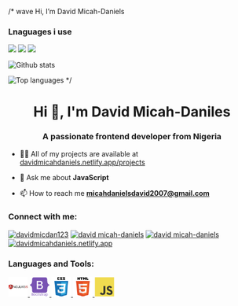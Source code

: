 /* wave Hi, I’m David Micah-Daniels

### Lnaguages i use
<img src="https://img.shields.io/badge/-HTML-e34f26?logo=html5&logoColor=fff"> <img src="https://img.shields.io/badge/-CSS-e34f26?logo=html5&logoColor=fff"> <img src="https://img.shields.io/badge/-JavaScript-e34f26?logo=html5&logoColor=fff">

![Github stats](https://github-readme-stats.vercel.app/api?username=davidmicah123&count_private=true&show_icons=true&theme=radical)

![Top languages](https://github-readme-stats.vercel.app/api/top-langs/?username=DAVIDMICAH123&show_icons=true&theme=radical) */

<h1 align="center">Hi 👋, I'm David Micah-Daniles</h1>
<h3 align="center">A passionate frontend developer from Nigeria</h3>

- 👨‍💻 All of my projects are available at [davidmicahdaniels.netlify.app/projects](davidmicahdaniels.netlify.app/projects)

- 💬 Ask me about **JavaScript**

- 📫 How to reach me **micahdanielsdavid2007@gmail.com**

<h3 align="left">Connect with me:</h3>
<p align="left">
<a href="https://twitter.com/davidmicdan123" target="blank"><img align="center" src="https://raw.githubusercontent.com/rahuldkjain/github-profile-readme-generator/master/src/images/icons/Social/twitter.svg" alt="davidmicdan123" height="30" width="40" /></a>
<a href="https://linkedin.com/in/david micah-daniels" target="blank"><img align="center" src="https://raw.githubusercontent.com/rahuldkjain/github-profile-readme-generator/master/src/images/icons/Social/linked-in-alt.svg" alt="david micah-daniels" height="30" width="40" /></a>
<a href="https://instagram.com/david micah-daniels" target="blank"><img align="center" src="https://raw.githubusercontent.com/rahuldkjain/github-profile-readme-generator/master/src/images/icons/Social/instagram.svg" alt="david micah-daniels" height="30" width="40" /></a>
<a href="/davidmicahdaniels.netlify.app" target="blank"><img align="center" src="https://raw.githubusercontent.com/rahuldkjain/github-profile-readme-generator/master/src/images/icons/Social/rss.svg" alt="davidmicahdaniels.netlify.app" height="30" width="40" /></a>
</p>

<h3 align="left">Languages and Tools:</h3>
<p align="left"> <a href="https://angular.io" target="_blank" rel="noreferrer"> <img src="https://raw.githubusercontent.com/devicons/devicon/master/icons/angularjs/angularjs-original-wordmark.svg" alt="angularjs" width="40" height="40"/> </a> <a href="https://getbootstrap.com" target="_blank" rel="noreferrer"> <img src="https://raw.githubusercontent.com/devicons/devicon/master/icons/bootstrap/bootstrap-plain-wordmark.svg" alt="bootstrap" width="40" height="40"/> </a> <a href="https://www.w3schools.com/css/" target="_blank" rel="noreferrer"> <img src="https://raw.githubusercontent.com/devicons/devicon/master/icons/css3/css3-original-wordmark.svg" alt="css3" width="40" height="40"/> </a> <a href="https://www.w3.org/html/" target="_blank" rel="noreferrer"> <img src="https://raw.githubusercontent.com/devicons/devicon/master/icons/html5/html5-original-wordmark.svg" alt="html5" width="40" height="40"/> </a> <a href="https://developer.mozilla.org/en-US/docs/Web/JavaScript" target="_blank" rel="noreferrer"> <img src="https://raw.githubusercontent.com/devicons/devicon/master/icons/javascript/javascript-original.svg" alt="javascript" width="40" height="40"/> </a> </p>
